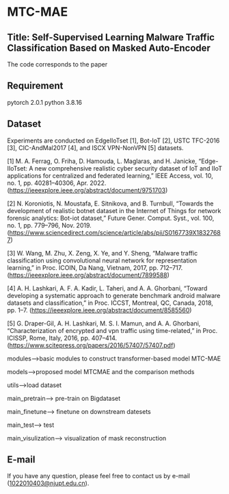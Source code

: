 # MTC-MAE
## Title: Self-Supervised Learning Malware Traffic Classification Based on Masked Auto-Encoder
The code corresponds to the paper
## Requirement
pytorch 2.0.1 python 3.8.16
## Dataset
Experiments are conducted on EdgeIIoTset [1], Bot-IoT [2], USTC TFC-2016 [3], CIC-AndMal2017 [4], and ISCX VPN-NonVPN [5] datasets.

[1] M. A. Ferrag, O. Friha, D. Hamouda, L. Maglaras, and H. Janicke, “Edge-IIoTset: A new comprehensive realistic cyber security dataset of IoT and IIoT applications for centralized and federated learning,” IEEE Access, vol. 10, no. 1, pp. 40281–40306, Apr. 2022. (https://ieeexplore.ieee.org/abstract/document/9751703)

[2] N. Koroniotis, N. Moustafa, E. Sitnikova, and B. Turnbull, “Towards the development of realistic botnet dataset in the Internet of Things for network forensic analytics: Bot-iot dataset,” Future Gener. Comput. Syst., vol. 100, no. 1, pp. 779–796, Nov. 2019. (https://www.sciencedirect.com/science/article/abs/pii/S0167739X18327687)

[3] W. Wang, M. Zhu, X. Zeng, X. Ye, and Y. Sheng, “Malware traffic classification using convolutional neural network for representation learning,” in Proc. ICOIN, Da Nang, Vietnam, 2017, pp. 712–717. (https://ieeexplore.ieee.org/abstract/document/7899588)

[4] A. H. Lashkari, A. F. A. Kadir, L. Taheri, and A. A. Ghorbani, “Toward developing a systematic approach to generate benchmark android malware datasets and classification,” in Proc. ICCST, Montreal, QC, Canada, 2018, pp. 1–7. (https://ieeexplore.ieee.org/abstract/document/8585560)

[5] G. Draper-Gil, A. H. Lashkari, M. S. I. Mamun, and A. A. Ghorbani, “Characterization of encrypted and vpn traffic using time-related,” in Proc. ICISSP, Rome, Italy, 2016, pp. 407–414. (https://www.scitepress.org/papers/2016/57407/57407.pdf)



modules-->basic modules to construct transformer-based model MTC-MAE

models-->proposed model MTCMAE and the comparison methods

utils-->load dataset

main_pretrain--> pre-train on Bigdataset

main_finetune--> finetune on downstream datesets

main_test--> test

main_visulization--> visualization of mask reconstruction

## E-mail
If you have any question, please feel free to contact us by e-mail (1022010403@njupt.edu.cn).
